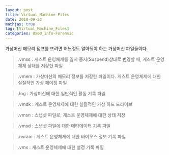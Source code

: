 ```yaml
---
layout: post
title: Virtual Machine Files
date: 2018-09-23
mathjax: true
tag: [Virtual_Machine_Files]
categories: 0x00_Info-Forensic
---
```


가상머신 메모리 덤프를 뜨려면 어느정도 알아둬야 하는 가상머신 파일들이다.



> .vmss : 게스트 운영체제를 일시 중지(Suspend)상태로 변경할 때, 게스트 운영체제 상태를 저장한 파일

> .vmem : 가상머신의 메모리 정보를 저장한 파일이다. 게스트 운영체제에 대한 실질적인 가상 페이징 파일

> .log : 가상머신에 대한 일반적인 활동 기록 파일

> .vmdk : 게스트 운영체제에 대한 실질적인 가상 하드 드라이브

> .vmsn : 스냅샷 파일로, 게스트 운영체제에 대한 상태 저장

> .vmsd : 스냅샷 파일에 대한 메타데이터 기록 파일

> .nvram : 게스트 운영체제에 대한 바이오스 정보 기록 파일

> .vmx : 게스트 운영체제에 대한 설정 기록 파일